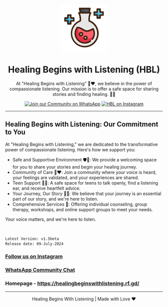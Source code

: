 <p align="center">
        <img src="https://raw.githubusercontent.com/zigzag-007/Healing-Begins-With-Listening/main/images/favicon.png" alt="HBL Logo" width="150">
</p>

<h1 align="center">Healing Begins with Listening (HBL)</h1>

<p align="center">At "Healing Begins with Listening" 🦻❤️, we believe in the power of compassionate listening. Our mission is to offer a safe space for sharing stories and finding healing. 🌿💬</p>

<p align="center">
    <a href="https://chat.whatsapp.com/HOpNF17IrEHEGRIRYNLMSs"><img src="https://img.shields.io/badge/Join%20our%20community%20on%20WhatsApp-green?style=social&logo=whatsapp" alt="Join our Community on WhatsApp" title="Join our Community on WhatsApp"></a>
    <a href="https://www.instagram.com/healingbeginswithlistening2024/"><img src="https://img.shields.io/badge/Follow%20us%20on%20Instagram--blue?style=social&logo=instagram" alt="HBL on Instagram" title="HBL on Instagram"></a>
</p>

<hr>

## Healing Begins with Listening: Our Commitment to You

At "Healing Begins with Listening," we are dedicated to the transformative power of compassionate listening. Here's how we support you:

-   Safe and Supportive Environment 🛡️💬: We provide a welcoming space for you to share your stories and begin your healing journey.
-   Community of Care 👥❤️: Join a community where your voice is heard, your feelings are validated, and your experiences are shared.
-   Teen Support 👦👧: A safe space for teens to talk openly, find a listening ear, and receive heartfelt advice.
-   Your Journey, Our Story 📖✨: We believe that your journey is an essential part of our story, and we're here to listen.
-   Comprehensive Services 🌟: Offering individual counseling, group therapy, workshops, and online support groups to meet your needs.

Your voice matters, and we're here to listen.

</br>

```
Latest Version: v1.5beta
Release date: 09-July-2024
```

### [Follow us on Instagram](https://www.instagram.com/healingbeginswithlistening2024/)
### [WhatsApp Community Chat](https://chat.whatsapp.com/HOpNF17IrEHEGRIRYNLMSs)
### Homepage - https://healingbeginswithlistening.rf.gd/

---

<p align="center"> Healing Begins With Listening | Made with Love ❤️</p>
